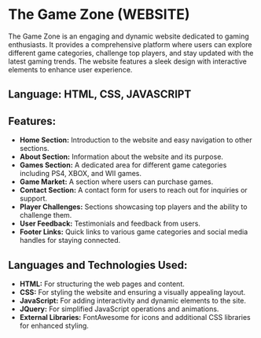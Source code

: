 # The Game Zone (WEBSITE)

The Game Zone is an engaging and dynamic website dedicated to gaming enthusiasts. It provides a comprehensive platform where users can explore different game categories, challenge top players, and stay updated with the latest gaming trends. The website features a sleek design with interactive elements to enhance user experience.

## Language: HTML, CSS, JAVASCRIPT

## Features:
- **Home Section:** Introduction to the website and easy navigation to other sections.
- **About Section:** Information about the website and its purpose.
- **Games Section:** A dedicated area for different game categories including PS4, XBOX, and WII games.
- **Game Market:** A section where users can purchase games.
- **Contact Section:** A contact form for users to reach out for inquiries or support.
- **Player Challenges:** Sections showcasing top players and the ability to challenge them.
- **User Feedback:** Testimonials and feedback from users.
- **Footer Links:** Quick links to various game categories and social media handles for staying connected.

## Languages and Technologies Used:
- **HTML:** For structuring the web pages and content.
- **CSS:** For styling the website and ensuring a visually appealing layout.
- **JavaScript:** For adding interactivity and dynamic elements to the site.
- **JQuery:** For simplified JavaScript operations and animations.
- **External Libraries:** FontAwesome for icons and additional CSS libraries for enhanced styling.
